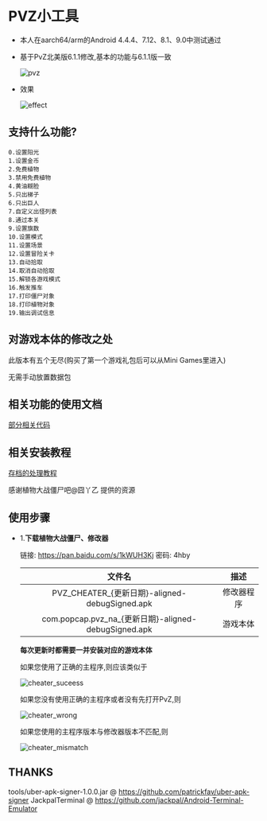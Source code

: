 # PVZ小工具
  * 本人在aarch64/arm的Android 4.4.4、7.12、8.1、9.0中测试通过

  * 基于PvZ北美版6.1.1修改,基本的功能与6.1.1版一致

    ![pvz](doc/images/pvz.png)

  * 效果

    ![effect](doc/images/effect.png)
## 支持什么功能?
  ```
  0.设置阳光
  1.设置金币
  2.免费植物
  3.禁用免费植物
  4.黄油糊脸
  5.只出梯子
  6.只出巨人
  7.自定义出怪列表
  8.通过本关
  9.设置旗数
  10.设置模式
  11.设置场景
  12.设置冒险关卡
  13.自动拾取
  14.取消自动拾取
  15.解锁各游戏模式
  16.触发推车
  17.打印僵尸对象
  18.打印植物对象
  19.输出调试信息
  ```

## 对游戏本体的修改之处
  此版本有五个无尽(购买了第一个游戏礼包后可以从Mini Games里进入)

  无需手动放置数据包
## 相关功能的使用文档
  [部分相关代码](doc/code.txt)
## 相关安装教程
  [存档的处理教程](http://lonelystar.org/ResDownload/1_Android_Na.htm)

  感谢植物大战僵尸吧@囧丫乙 提供的资源

## 使用步骤
  * 1.**下载植物大战僵尸、修改器**

    链接: https://pan.baidu.com/s/1kWUH3Kj 密码: 4hby

    |文件名|描述|
    |:----:|:----:|
    |PVZ_CHEATER_{更新日期}-aligned-debugSigned.apk|修改器程序|
    |com.popcap.pvz_na_{更新日期}-aligned-debugSigned.apk|游戏本体|

    **每次更新时都需要一并安装对应的游戏本体**

    如果您使用了正确的主程序,则应该类似于

    ![cheater_suceess](doc/images/cheater_success.png)

    如果您没有使用正确的主程序或者没有先打开PvZ,则

    ![cheater_wrong](doc/images/cheater_wrong.png)

    如果您使用的主程序版本与修改器版本不匹配,则

    ![cheater_mismatch](doc/images/cheater_mismatch.png)

## THANKS
  tools/uber-apk-signer-1.0.0.jar @ https://github.com/patrickfav/uber-apk-signer
  JackpalTerminal @ https://github.com/jackpal/Android-Terminal-Emulator
